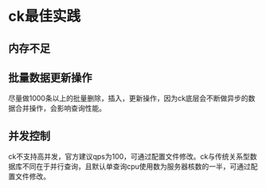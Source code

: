 # ck最佳实践

## 内存不足

## 批量数据更新操作

尽量做1000条以上的批量删除，插入，更新操作，因为ck底层会不断做异步的数据合并操作，会影响查询性能。

## 并发控制

ck不支持高并发，官方建议qps为100，可通过配置文件修改。ck与传统关系型数据库不同在于并行查询，且默认单查询cpu使用数为服务器核数的一半，可通过配置文件修改。